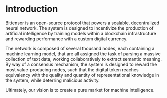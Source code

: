 # Introduction

Bittensor is an open-source protocol that powers a scalable, decentralized neural network. The system is designed to incentivize the production of artificial intelligence by training models within a blockchain infrastructure and rewarding performance with a custom digital currency.

The network is composed of several thousand nodes, each containing a machine learning model, that are all assigned the task of parsing a massive collection of text data, working collaboratively to extract semantic meaning. By way of a consensus mechanism, the system is designed to reward the most value-producing nodes, such that the digital token reaches equivalency with the quality and quantity of representational knowledge in the system, while deterring malicious activity.

Ultimately, our vision is to create a pure market for machine intelligence.